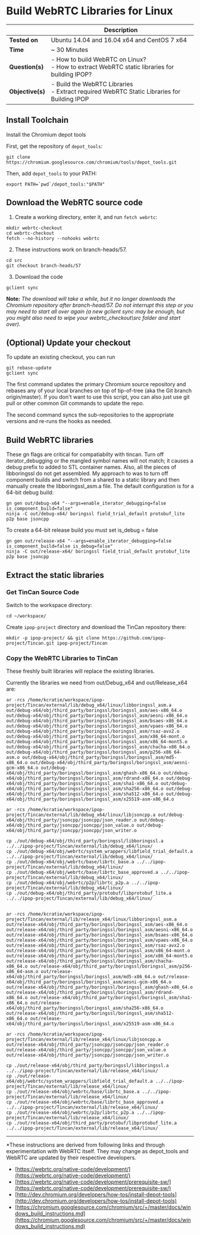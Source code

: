 # Build WebRTC Libraries for Linux

| | Description |
|---|---|
| **Tested on** | Ubuntu 14.04 and 16.04 x64 and CentOS 7 x64 |
| **Time** | ~ 30 Minutes |
| **Question(s)** | - How to build WebRTC on Linux?<br /> - How to extract WebRTC static libraries for building IPOP? |
| **Objective(s)**| - Build the WebRTC Libraries<br /> - Extract required WebRTC Static Libraries for Building IPOP |

## Install Toolchain

Install the Chromium depot tools

  First, get the repository of `depot_tools`:
  
  ```shell
  git clone https://chromium.googlesource.com/chromium/tools/depot_tools.git
  ```
  Then, add `depot_tools` to your PATH:

  ```shell
  export PATH=`pwd`/depot_tools:"$PATH"
  ```

## Download the WebRTC source code
1.  Create a working directory, enter it, and run `fetch webrtc`:

  ```shell
  mkdir webrtc-checkout
  cd webrtc-checkout
  fetch --no-history --nohooks webrtc
  ```

2.  These instructions work on branch-heads/57.
  ```shell
  cd src
  git checkout branch-heads/57
  ```

3.  Download the code
  ```shell
  gclient sync
  ```

**Note:** _The download will take a while, but it no longer downloads the Chromium repository after branch-head/57. Do not interrupt this step or you may need to start all over again (a new gclient sync may be enough, but you might also need to wipe your webrtc_checkout\src folder and start over)._


## (Optional) Update your checkout
To update an existing checkout, you can run
```
git rebase-update
gclient sync
```
The first command updates the primary Chromium source repository and rebases any of your local branches on top of tip-of-tree (aka the Git branch origin/master). If you don't want to use this script, you can also just use git pull or other common Git commands to update the repo.

The second command syncs the sub-repositories to the appropriate versions and re-runs the hooks as needed.

## Build WebRTC libraries
These gn flags are critical for compatiabilty with tincan. Turn off iterator_debugging or the mangled symbol names will not match; it causes a debug prefix to added to STL container names. Also, all the pieces of libboringssl do not get assembled. My approach to was to turn off component builds and switch from a shared to a static library and then manually create the libboringssl_asm.a file. The default configuration is for a 64-bit debug build:
  ```shell
  gn gen out/debug-x64 "--args=enable_iterator_debugging=false is_component_build=false"
  ninja -C out/debug-x64/ boringssl field_trial_default protobuf_lite p2p base jsoncpp
  ```  
  To create a 64-bit release build you must set is_debug = false
  ```shell
  gn gen out/release-x64 "--args=enable_iterator_debugging=false is_component_build=false is_debug=false"
  ninja -C out/release-x64/ boringssl field_trial_default protobuf_lite p2p base jsoncpp
  ```

## Extract the static libraries 

### Get TinCan Source Code

Switch to the workspace directory:

```shell
cd ~/workspace/
```
Create `ipop-project` directory and download the TinCan repository there:

```shell
mkdir -p ipop-project/ && git clone https://github.com/ipop-project/Tincan.git ipop-project/Tincan
```

### Copy the WebRTC Libraries to TinCan

These freshly built libraries will replace the existing libraries.

Currently the libraries we need from out/Debug_x64 and out/Release_x64 are: 
  
  ```shell
ar -rcs /home/kcratie/workspace/ipop-project/Tincan/external/lib/debug_x64/linux/libboringssl_asm.a out/debug-x64/obj/third_party/boringssl/boringssl_asm/aes-x86_64.o out/debug-x64/obj/third_party/boringssl/boringssl_asm/aesni-x86_64.o out/debug-x64/obj/third_party/boringssl/boringssl_asm/bsaes-x86_64.o out/debug-x64/obj/third_party/boringssl/boringssl_asm/vpaes-x86_64.o out/debug-x64/obj/third_party/boringssl/boringssl_asm/rsaz-avx2.o out/debug-x64/obj/third_party/boringssl/boringssl_asm/x86_64-mont.o out/debug-x64/obj/third_party/boringssl/boringssl_asm/x86_64-mont5.o out/debug-x64/obj/third_party/boringssl/boringssl_asm/chacha-x86_64.o out/debug-x64/obj/third_party/boringssl/boringssl_asm/p256-x86_64-asm.o out/debug-x64/obj/third_party/boringssl/boringssl_asm/md5-x86_64.o out/debug-x64/obj/third_party/boringssl/boringssl_asm/aesni-gcm-x86_64.o out/debug-x64/obj/third_party/boringssl/boringssl_asm/ghash-x86_64.o out/debug-x64/obj/third_party/boringssl/boringssl_asm/rdrand-x86_64.o out/debug-x64/obj/third_party/boringssl/boringssl_asm/sha1-x86_64.o out/debug-x64/obj/third_party/boringssl/boringssl_asm/sha256-x86_64.o out/debug-x64/obj/third_party/boringssl/boringssl_asm/sha512-x86_64.o out/debug-x64/obj/third_party/boringssl/boringssl_asm/x25519-asm-x86_64.o

ar -rcs /home/kcratie/workspace/ipop-project/Tincan/external/lib/debug_x64/linux/libjsoncpp.a out/debug-x64/obj/third_party/jsoncpp/jsoncpp/json_reader.o out/debug-x64/obj/third_party/jsoncpp/jsoncpp/json_value.o out/debug-x64/obj/third_party/jsoncpp/jsoncpp/json_writer.o

cp ./out/debug-x64/obj/third_party/boringssl/libboringssl.a ../../ipop-project/Tincan/external/lib/debug_x64/linux/
cp ./out/debug-x64/obj/webrtc/system_wrappers/libfield_trial_default.a ../../ipop-project/Tincan/external/lib/debug_x64/linux/
cp ./out/debug-x64/obj/webrtc/base/librtc_base.a ../../ipop-project/Tincan/external/lib/debug_x64/linux/
cp ./out/debug-x64/obj/webrtc/base/librtc_base_approved.a ../../ipop-project/Tincan/external/lib/debug_x64/linux/
cp ./out/debug-x64/obj/webrtc/p2p/librtc_p2p.a ../../ipop-project/Tincan/external/lib/debug_x64/linux/
cp ./out/debug-x64/obj/third_party/protobuf/libprotobuf_lite.a ../../ipop-project/Tincan/external/lib/debug_x64/linux/


ar -rcs /home/kcratie/workspace/ipop-project/Tincan/external/lib/release_x64/linux/libboringssl_asm.a out/release-x64/obj/third_party/boringssl/boringssl_asm/aes-x86_64.o out/release-x64/obj/third_party/boringssl/boringssl_asm/aesni-x86_64.o out/release-x64/obj/third_party/boringssl/boringssl_asm/bsaes-x86_64.o out/release-x64/obj/third_party/boringssl/boringssl_asm/vpaes-x86_64.o out/release-x64/obj/third_party/boringssl/boringssl_asm/rsaz-avx2.o out/release-x64/obj/third_party/boringssl/boringssl_asm/x86_64-mont.o out/release-x64/obj/third_party/boringssl/boringssl_asm/x86_64-mont5.o out/release-x64/obj/third_party/boringssl/boringssl_asm/chacha-x86_64.o out/release-x64/obj/third_party/boringssl/boringssl_asm/p256-x86_64-asm.o out/release-x64/obj/third_party/boringssl/boringssl_asm/md5-x86_64.o out/release-x64/obj/third_party/boringssl/boringssl_asm/aesni-gcm-x86_64.o out/release-x64/obj/third_party/boringssl/boringssl_asm/ghash-x86_64.o out/release-x64/obj/third_party/boringssl/boringssl_asm/rdrand-x86_64.o out/release-x64/obj/third_party/boringssl/boringssl_asm/sha1-x86_64.o out/release-x64/obj/third_party/boringssl/boringssl_asm/sha256-x86_64.o out/release-x64/obj/third_party/boringssl/boringssl_asm/sha512-x86_64.o out/release-x64/obj/third_party/boringssl/boringssl_asm/x25519-asm-x86_64.o

ar -rcs /home/kcratie/workspace/ipop-project/Tincan/external/lib/release_x64/linux/libjsoncpp.a out/release-x64/obj/third_party/jsoncpp/jsoncpp/json_reader.o out/release-x64/obj/third_party/jsoncpp/jsoncpp/json_value.o out/release-x64/obj/third_party/jsoncpp/jsoncpp/json_writer.o

cp ./out/release-x64/obj/third_party/boringssl/libboringssl.a ../../ipop-project/Tincan/external/lib/release_x64/linux/
cp ./out/release-x64/obj/webrtc/system_wrappers/libfield_trial_default.a ../../ipop-project/Tincan/external/lib/release_x64/linux/
cp ./out/release-x64/obj/webrtc/base/librtc_base.a ../../ipop-project/Tincan/external/lib/release_x64/linux/
cp ./out/release-x64/obj/webrtc/base/librtc_base_approved.a ../../ipop-project/Tincan/external/lib/release_x64/linux/
cp ./out/release-x64/obj/webrtc/p2p/librtc_p2p.a ../../ipop-project/Tincan/external/lib/release_x64/linux/
cp ./out/release-x64/obj/third_party/protobuf/libprotobuf_lite.a ../../ipop-project/Tincan/external/lib/release_x64/linux/
  ```

---

*These instructions are derived from following links and through experimentation with WebRTC itself. They may change as depot_tools and WebRTC are updated by their respective developers.

* [https://webrtc.org/native-code/development/](https://webrtc.org/native-code/development/)
* [https://webrtc.org/native-code/development/prerequisite-sw/](https://webrtc.org/native-code/development/prerequisite-sw/)
* [http://dev.chromium.org/developers/how-tos/install-depot-tools](http://dev.chromium.org/developers/how-tos/install-depot-tools)
* [https://chromium.googlesource.com/chromium/src/+/master/docs/windows_build_instructions.md](https://chromium.googlesource.com/chromium/src/+/master/docs/windows_build_instructions.md)